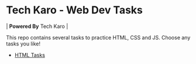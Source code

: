 # Tech Karo - Web Dev Tasks

| **Powered By** Tech Karo  |

This repo contains several tasks to practice HTML, CSS and JS. Choose any tasks you like!

* [HTML Tasks](html/)

